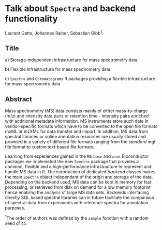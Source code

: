 # Talk about `Spectra` and backend functionality

Laurent Gatto, Johannes Rainer, Sebastian Gibb<sup>1</sup>

## Title

a) Storage-independent infrastructure for mass spectrometry data

b) Flexible infrastructure for mass spectrometry data

c) `Spectra` and `Chromatograms` R packages providing a flexible infrastructure
for mass spectrometry data

## Abstract

Mass spectrometry (MS) data consists mainly of either mass-to-charge (m/z) and
intensity data pairs or retention time - intensity pairs enriched with
additional metadata information. MS instruments store such data in
vendor-specific formats which have to be converted to the open file formats mzML
or mzXML for data transfer and import. In addition, MS data from spectral
libraries or online annotation resources are usually stored and provided in a
variety of different file formats ranging from the *standard* mgf file format to
custom text-based file formats.

Learning from experiences gained in the `MSnbase` and `xcms` Bioconductor
packages we implemeted the new `Spectra` package that provides a common,
flexible and a high-performance infrastructure to represent and handle MS data
in R. The introduction of dedicated *backend* classes makes the main `Spectra`
object independent of the origin and storage of the data. Depending on the
backend used, MS data can be kept in memory for fast processing, or retrieved
from disk on demand for a low memory footprint hence enabling the analysis of
large MS data sets. Backends interfacing directly SQL based spectral libraries
can in future facilitate the comparison of spectral data from experiments with
reference spectra for annotation purposes.

<sup>1</sup>The order of authors was defined by the `sample` function with a
random seed of `42`.
